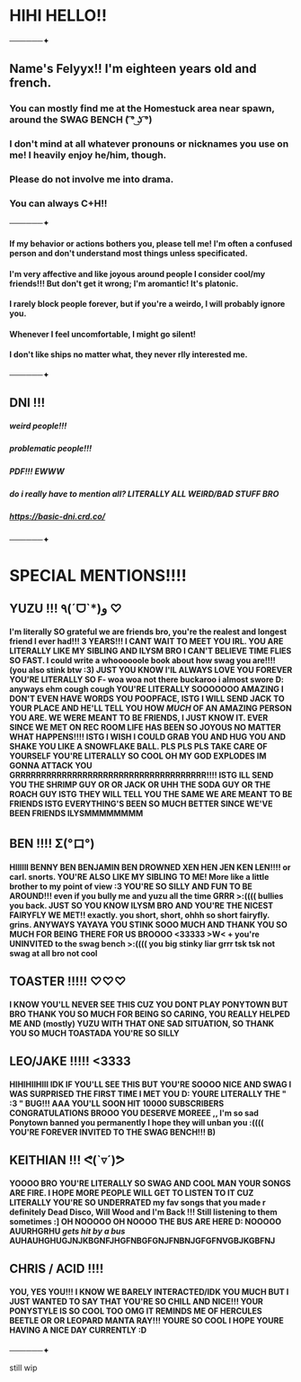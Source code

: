 # HIHI HELLO!!
──────✦
## **Name's Felyyx!! I'm eighteen years old and french.**
### You can mostly find me at the Homestuck area near spawn, around the SWAG BENCH ( ͡° ͜ʖ ͡°)
### I don't mind at all whatever pronouns or nicknames you use on me! I heavily enjoy he/him, though.
### Please do not involve me into drama.
### You can always C+H!!
──────✦
#### If my  behavior or actions bothers you, please tell me! I'm often a confused person and don't understand most things unless specificated.
#### I'm very affective and like joyous around people I consider cool/my friends!!! But don't get it wrong; I'm aromantic! It's platonic.
#### I  rarely block people forever, but if you're a weirdo, I will probably ignore you.
#### Whenever I feel uncomfortable, I might go silent! 
#### I don't like ships no matter what, they never rlly interested me.
──────✦
## DNI !!!
##### weird people!!! 
##### problematic people!!!
##### PDF!!! EWWW
##### do i really have to mention all? LITERALLY ALL WEIRD/BAD STUFF BRO
##### https://basic-dni.crd.co/
──────✦
# SPECIAL MENTIONS!!!!
## YUZU !!! ٩(ˊᗜˋ*)و ♡ 
#### I'm literally SO grateful we are friends bro, you're the realest and longest friend I ever had!!! 3 YEARS!!! I CANT WAIT TO MEET YOU IRL. YOU ARE LITERALLY LIKE MY SIBLING AND ILYSM BRO I CAN'T BELIEVE TIME FLIES SO FAST. I could write a whoooooole book about how swag you are!!!! (you also stink btw :3) JUST YOU KNOW I'lL ALWAYS LOVE YOU FOREVER YOU'RE LITERALLY SO F- woa woa not there buckaroo i almost swore D: anyways ehm cough cough YOU'RE LITERALLY SOOOOOOO AMAZING I  DON'T EVEN HAVE WORDS YOU POOPFACE, ISTG I WILL SEND JACK TO YOUR PLACE AND HE'LL TELL YOU HOW *MUCH* OF AN AMAZING PERSON YOU ARE. WE WERE MEANT TO BE FRIENDS, I JUST KNOW IT. EVER SINCE WE MET ON REC ROOM LIFE HAS BEEN SO JOYOUS NO MATTER WHAT HAPPENS!!!! ISTG I WISH I COULD GRAB YOU AND HUG YOU AND SHAKE YOU LIKE A SNOWFLAKE BALL. PLS PLS PLS TAKE CARE OF YOURSELF YOU'RE LITERALLY SO COOL OH MY GOD EXPLODES IM GONNA ATTACK YOU GRRRRRRRRRRRRRRRRRRRRRRRRRRRRRRRRRRRRR!!!! ISTG ILL SEND YOU THE SHRIMP GUY OR OR JACK OR UHH THE SODA GUY OR THE ROACH GUY ISTG THEY WILL TELL YOU THE SAME WE ARE MEANT TO BE FRIENDS ISTG EVERYTHING'S BEEN SO MUCH BETTER SINCE WE'VE BEEN FRIENDS ILYSMMMMMMMM
## BEN !!!! Σ(°ロ°)
#### HIIIIII BENNY BEN BENJAMIN BEN DROWNED XEN HEN JEN KEN LEN!!!! or carl. snorts. YOU'RE ALSO LIKE MY SIBLING TO ME! More like a little brother to my point of view :3 YOU'RE SO SILLY AND FUN TO BE AROUND!!! even if you  bully me and yuzu all the time GRRR >:(((( bullies you back. JUST SO YOU KNOW ILYSM BRO AND YOU'RE THE NICEST FAIRYFLY WE MET!! exactly. you short, short, ohhh so short fairyfly. grins. ANYWAYS YAYAYA YOU STINK SOOO MUCH AND THANK YOU SO MUCH FOR BEING THERE FOR US BROOOO <33333 >W< + you're UNINVITED to the swag bench >:(((( you big stinky liar grrr tsk tsk not swag at all bro not cool
## TOASTER !!!!! ♡♡♡
#### I KNOW YOU'LL NEVER SEE THIS CUZ YOU DONT PLAY PONYTOWN BUT BRO THANK YOU SO MUCH FOR BEING SO CARING,  YOU REALLY HELPED ME AND (mostly) YUZU WITH THAT ONE SAD SITUATION, SO THANK YOU SO MUCH TOASTADA YOU'RE SO SILLY
## LEO/JAKE !!!!! <3333
#### HIHIHIIHIII IDK IF YOU'LL SEE THIS BUT YOU'RE SOOOO NICE AND SWAG I WAS SURPRISED THE FIRST TIME I MET YOU D: YOURE LITERALLY THE " :3 " BUG!!!  AAA YOU'LL SOON HIT 10000 SUBSCRIBERS CONGRATULATIONS BROOO YOU DESERVE MOREEE ,, I'm so sad Ponytown banned you permanently I hope they will unban you :(((( YOU'RE FOREVER INVITED TO THE SWAG BENCH!!! B) 
## KEITHIAN !!! ᕙ(`▿´)ᕗ
#### YOOOO BRO YOU'RE LITERALLY SO SWAG AND COOL MAN YOUR SONGS ARE FIRE. I HOPE MORE PEOPLE WILL GET TO LISTEN TO IT CUZ LITERALLY YOU'RE SO UNDERRATED my fav songs that you made r definitely Dead Disco, Will Wood and I'm Back !!! Still listening to them sometimes :]  OH NOOOOO OH NOOOO THE BUS ARE HERE D: NOOOOO AUURHGRHU *gets hit by a bus* AUHAUHGHUGJNJKBGNFJHGFNBGFGNJFNBNJGFGFNVGBJKGBFNJ
## CHRIS / ACID !!!!
#### YOU, YES YOU!!! I KNOW WE BARELY INTERACTED/IDK YOU MUCH BUT I JUST WANTED TO SAY THAT YOU'RE SO CHILL AND NICE!!! YOUR PONYSTYLE IS SO COOL TOO OMG IT REMINDS ME OF HERCULES BEETLE OR OR LEOPARD MANTA RAY!!! YOURE SO COOL I HOPE YOURE HAVING A NICE DAY CURRENTLY :D
──────✦

still wip
